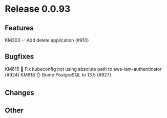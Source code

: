 # Release 0.0.93

## Features

KM303 ✅ Add delete application (#910)

## Bugfixes

KM615 🐛 Fix kubeconfig not using absolute path to aws-iam-authenticator (#924)
KM618 👌 Bump PostgreSQL to 13.5 (#927)

## Changes

## Other

